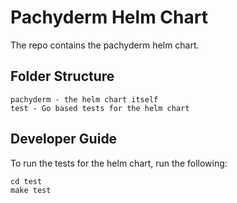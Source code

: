 # Pachyderm Helm Chart

The repo contains the pachyderm helm chart.

## Folder Structure

```
pachyderm - the helm chart itself
test - Go based tests for the helm chart
```

## Developer Guide
To run the tests for the helm chart, run the following:

```
cd test
make test
```